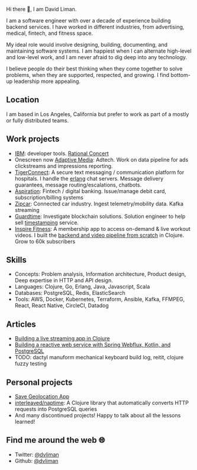 Hi there 👋, I am David Liman. 

I am a software engineer with over a decade of experience building backend services. I have worked in different industries, from advertising, medical, fintech, and fitness space. 

My ideal role would involve designing, building, documenting, and maintaining software systems.  I am happiest when I can alternate high-level and low-level work, and I am never afraid to dig deep into any technology.

I believe people do their best thinking when they come together to solve problems, when they are supported, respected, and growing. I find bottom-up leadership more appealing.

## Location
I am based in Los Angeles, California but prefer to work as part of a mostly or fully distributed teams.

## Work projects
- [IBM](https://ibm.com/): developer tools. [Rational Concert](https://jazz.net/products/rational-team-concert)
- Onescreen now [Adaptive Media](https://www.adaptivem.com/adaptive-medias-announces-licensing-agreement-with-onescreen/): Adtech. Work on data pipeline for ads clickstreams and impressions reporting.
- [TigerConnect](https://apps.apple.com/us/app/tigerconnect/id355832697): A secure text messaging / communication platform for hospitals. I handle the [erlang](https://www.erlang.org/) chat servers. Message delivery guarantees, message routing/escalations, chatbots.
- [Aspiration](https://aspiration.com): Fintech / digital banking. Issue/manage debit card, subscription/billing systems
- [Zipcar](https://www.zipcar.com/): Connected car industry. Ingest telemetry/mobility data. Kafka streaming
- [Guardtime](https://guardtime.com/):  Investigate blockchain solutions. Solution engineer to help sell [timestamping](https://datatracker.ietf.org/doc/html/rfc3161) service.
- [Inspire Fitness](https://apps.apple.com/us/app/inspire-fitness/id1324164741): A membership app to access on-demand & live workout videos. I built
the [backend and video pipeline from scratch](https://dev.to/dvliman/building-a-live-streaming-app-in-clojure-329m) in Clojure. Grow to 60k subscribers 
  
## Skills
- Concepts: Problem analysis, Information architecture, Product design, Deep expertise in HTTP and API design.
- Languages: Clojure, Go, Erlang, Java, Javascript, Scala
- Databases: PostgreSQL, Redis, ElasticSearch
- Tools: AWS, Docker, Kubernetes, Terraform, Ansible, Kafka, FFMPEG, 
React, React Native, CircleCI, Datadog

## Articles
- [Building a live streaming app in Clojure](https://dev.to/dvliman/building-a-live-streaming-app-in-clojure-329m)
- [Building a reactive web service with Spring Webflux, Kotlin, and PostgreSQL](https://medium.com/@dvliman/building-a-reactive-web-service-with-spring-webflux-kotlin-and-postgresql-71c4e0c2f870)
- TODO: dactyl manuform mechanical keyboard build log, reitit, clojure fuzzy testing

## Personal projects
- [Save Geolocation App](https://apps.apple.com/us/app/save-geolocation-app/id1585748773)
- [interleaved/naptime](https://github.com/interleaved/naptime/blob/master/example/src/user.clj): A Clojure library that automatically converts HTTP requests into PostgreSQL queries
- And many discontinued projects! Happy to talk about all the lessons learned!

## Find me around the web 🌐
- Twitter: [@dvliman](https://twitter.com/dvliman)
- Github: [@dvliman](https://github.com/dvliman)
